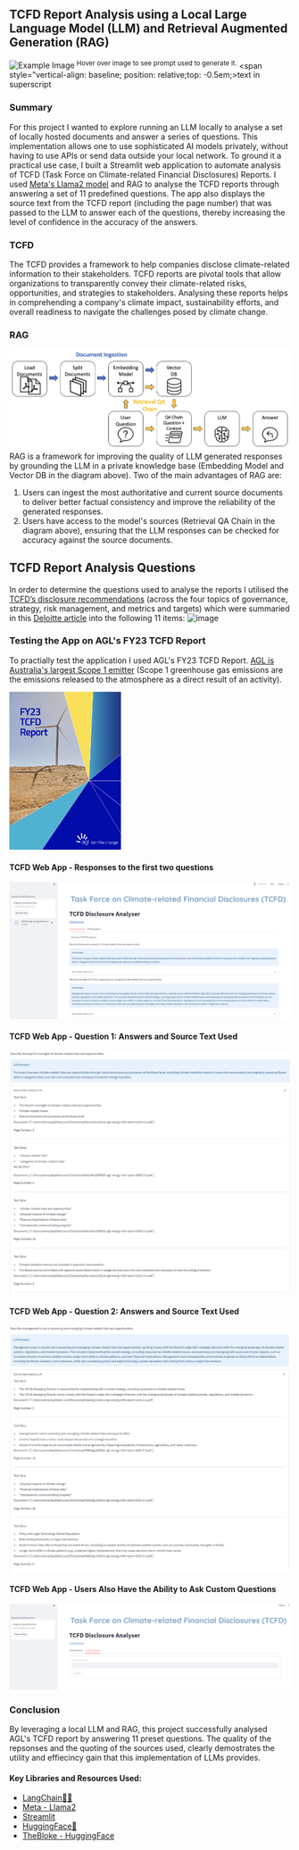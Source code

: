 ## TCFD Report Analysis using a Local Large Language Model (LLM) and Retrieval Augmented Generation (RAG)

![Example Image](./Assets/Images/llama_smart_5.jpeg  "Prompt to generate artwork: Imagine a futuristic scene set in the year 2050, where a llama, outfitted with sleek and advanced smart goggles, stands confidently with lots of document pages and charts behind him. The goggles display complex holographic data visualizations, projecting intricate patterns and graphs in the air around the llama. The llama exudes an air of intelligence and sophistication, blending seamlessly with the technologically advanced world it inhabits. Capture the essence of this futuristic llama and its technologically enhanced appearance in your vivid artwork.")
<sup>Hover over image to see prompt used to generate it.</sup> 
<span style="vertical-align: baseline; position: relative;top: -0.5em;>text in superscript</span>



### Summary
For this project I wanted to explore running an LLM locally to analyse a set of locally hosted documents and answer a series of questions. This implementation allows one to use sophisticated AI models privately, without having to use APIs or send data outside your local network. To ground it a practical use case, I built a Streamlit web application to automate analysis of TCFD (Task Force on Climate-related Financial Disclosures) Reports. I used [Meta's Llama2 model](https://ai.meta.com/llama/) and RAG to analyse the TCFD reports through answering a set of 11 predefined questions. The app also displays the source text from the TCFD report (including the page number) that was passed to the LLM to answer each of the questions, thereby increasing the level of confidence in the accuracy of the answers.

### TCFD
The TCFD provides a framework to help companies disclose climate-related information to their stakeholders. TCFD reports are pivotal tools that allow organizations to transparently convey their climate-related risks, opportunities, and strategies to stakeholders. Analysing these reports helps in comprehending a company's climate impact, sustainability efforts, and overall readiness to navigate the challenges posed by climate change.

### RAG
![Example Image](./Assets/Images/RAG.png)
RAG is a framework for improving the quality of LLM generated responses by grounding the LLM in a private knowledge base (Embedding Model and Vector DB in the diagram above). Two of the main advantages of RAG are:
1. Users can ingest the most authoritative and current source documents to deliver better factual consistency and improve the reliability of the generated responses.
2. Users have access to the model's sources (Retrieval QA Chain in the diagram above), ensuring that the LLM responses can be checked for accuracy against the source documents.

## TCFD Report Analysis Questions
In order to determine the questions used to analyse the reports I utilised the [TCFD’s disclosure recommendations](https://assets.bbhub.io/company/sites/60/2020/10/FINAL-2017-TCFD-Report-11052018.pdf) (across the four topics of governance, strategy, risk management, and metrics and targets) which were summaried in this [Deloitte article](https://www2.deloitte.com/ch/en/pages/risk/articles/tcfd-and-why-does-it-matter.html) into the following 11 items:
![image](https://github.com/WIVIV/TCFD_Local_LLM/assets/22553721/eb349ad1-97b5-4f42-86b1-f84882d23efd)

### Testing the App on AGL's FY23 TCFD Report
To practially test the application I used AGL's FY23 TCFD Report. [AGL is Australia's largest Scope 1 emitter](https://www.cleanenergyregulator.gov.au/NGER/National%20greenhouse%20and%20energy%20reporting%20data/Data-highlights/2021-22-published-data-highlights) (Scope 1 greenhouse gas emissions are the emissions released to the atmosphere as a direct result of an activity).

[<img width="200px" src="./Assets/Images/AGL_TCFD_Report.png" />](https://www.agl.com.au/content/dam/digital/agl/documents/about-agl/investors/2023/230810-agl-energy-tcfd-report-2023-5-5.pdf])

#### TCFD Web App - Responses to the first two questions
![Example Image](./Assets/Images/TCFD_Demo_1.png)

#### TCFD Web App - Question 1: Answers and Source Text Used
![Example Image](./Assets/Images/TCFD_Demo_Q1_sources.png)

#### TCFD Web App - Question 2: Answers and Source Text Used
![Example Image](./Assets/Images/TCFD_Demo_Q2_sources.png)

#### TCFD Web App - Users Also Have the Ability to Ask Custom Questions
![Example Image](./Assets/Images/TCFD_Demo_Custom_Questions.png)

### Conclusion
By leveraging a local LLM and RAG, this project successfully analysed AGL's TCFD report by answering 11 preset questions. The quality of the repsonses and the quoting of the sources used, clearly demostrates the utility and effiecincy gain that this implementation of LLMs provides. 

#### Key Libraries and Resources Used:
- [LangChain🦜️🔗](https://www.langchain.com/)
- [Meta - Llama2](https://huggingface.co/meta-llama)
- [Streamlit](https://streamlit.io/)
- [HuggingFace🤗](https://huggingface.co/)
- [TheBloke - HuggingFace](https://huggingface.co/TheBloke)


